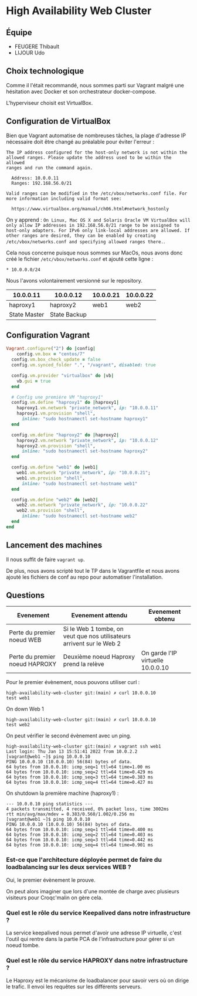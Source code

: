 # High Availability Web Cluster

## Équipe

- FEUGERE Thibault
- LIJOUR Udo

## Choix technologique

Comme il l'était recommandé, nous sommes parti sur Vagrant malgré une hésitation avec Docker et son orchestrateur docker-compose.

L'hyperviseur choisit est VirtualBox.

## Configuration de VirtualBox

Bien que Vagrant automatise de nombreuses tâches, la plage d'adresse IP nécessaire doit être changé au préalable pour éviter l'erreur : 

```
The IP address configured for the host-only network is not within the
allowed ranges. Please update the address used to be within the allowed
ranges and run the command again.

  Address: 10.0.0.11
  Ranges: 192.168.56.0/21

Valid ranges can be modified in the /etc/vbox/networks.conf file. For
more information including valid format see:

  https://www.virtualbox.org/manual/ch06.html#network_hostonly
``` 

On y apprend : `On Linux, Mac OS X and Solaris Oracle VM VirtualBox will only allow IP addresses in 192.168.56.0/21 range to be assigned to host-only adapters. For IPv6 only link-local addresses are allowed. If other ranges are desired, they can be enabled by creating /etc/vbox/networks.conf and specifying allowed ranges there.`.

Cela nous concerne puisque nous sommes sur MacOs, nous avons donc créé le fichier `/etc/vbox/networks.conf` et ajouté cette ligne :

`* 10.0.0.0/24`

Nous l'avons volontairement versionné sur le repository.

| 10.0.0.11 | 10.0.0.12 | 10.0.0.21 | 10.0.0.22 |
|---|---|---|---|
| haproxy1 | haproxy2  |  web1 | web2 |
| State Master | State Backup | |

## Configuration Vagrant

```ruby
Vagrant.configure("2") do |config|
    config.vm.box = "centos/7"
  config.vm.box_check_update = false 
  config.vm.synced_folder ".", "/vagrant", disabled: true

  config.vm.provider "virtualbox" do |vb|
    vb.gui = true
  end

  # Config une première VM "haproxy1"
  config.vm.define "haproxy1" do |haproxy1|
    haproxy1.vm.network "private_network", ip: "10.0.0.11"
    haproxy1.vm.provision "shell",
      inline: "sudo hostnamectl set-hostname haproxy1"
  end

  config.vm.define "haproxy2" do |haproxy2|
    haproxy2.vm.network "private_network", ip: "10.0.0.12"
    haproxy2.vm.provision "shell",
      inline: "sudo hostnamectl set-hostname haproxy2"
  end

  config.vm.define "web1" do |web1|
    web1.vm.network "private_network", ip: "10.0.0.21";
    web1.vm.provision "shell",
      inline: "sudo hostnamectl set-hostname web1"
  end

  config.vm.define "web2" do |web2|
    web2.vm.network "private_network", ip: "10.0.0.22"
    web2.vm.provision "shell",
      inline: "sudo hostnamectl set-hostname web2"
  end
end
```

## Lancement des machines

Il nous suffit de faire `vagrant up`.

De plus, nous avons scripté tout le TP dans le Vagrantfile et nous avons ajouté les fichiers de conf au repo pour automatiser l'installation.

## Questions 

| Evenement                      | Evenement attendu | Evenement obtenu |
| ------------------------------ | ----------------- | ---------------- |
| Perte du premier noeud WEB     |         Si le Web 1 tombe, on veut que nos utilisateurs arrivent sur le Web 2          |                  |
| Perte du premier noeud HAPROXY |         Deuxième noeud Haproxy prend la relève          |     On garde l'IP virtuelle 10.0.0.10             |


Pour le premier évènement, nous pouvons utiliser curl :

```
high-availability-web-cluster git:(main) ✗ curl 10.0.0.10
test web1
```

On down Web 1

```
high-availability-web-cluster git:(main) ✗ curl 10.0.0.10
test web2
```

On peut vérifier le second évènement avec un ping.

```
high-availability-web-cluster git:(main) ✗ vagrant ssh web1    
Last login: Thu Jan 13 15:51:41 2022 from 10.0.2.2
[vagrant@web1 ~]$ ping 10.0.0.10
PING 10.0.0.10 (10.0.0.10) 56(84) bytes of data.
64 bytes from 10.0.0.10: icmp_seq=1 ttl=64 time=1.00 ms
64 bytes from 10.0.0.10: icmp_seq=2 ttl=64 time=0.429 ms
64 bytes from 10.0.0.10: icmp_seq=3 ttl=64 time=0.383 ms
64 bytes from 10.0.0.10: icmp_seq=4 ttl=64 time=0.427 ms
```

On shutdown la première machine (haproxy1) :

```
--- 10.0.0.10 ping statistics ---
4 packets transmitted, 4 received, 0% packet loss, time 3002ms
rtt min/avg/max/mdev = 0.383/0.560/1.002/0.256 ms
[vagrant@web1 ~]$ ping 10.0.0.10
PING 10.0.0.10 (10.0.0.10) 56(84) bytes of data.
64 bytes from 10.0.0.10: icmp_seq=1 ttl=64 time=0.400 ms
64 bytes from 10.0.0.10: icmp_seq=2 ttl=64 time=0.403 ms
64 bytes from 10.0.0.10: icmp_seq=3 ttl=64 time=0.442 ms
64 bytes from 10.0.0.10: icmp_seq=4 ttl=64 time=0.901 ms
```

### Est-ce que l'architecture déployée permet de faire du loadbalancing sur les deux services WEB ? 

Oui, le premier évènement le prouve.

On peut alors imaginer que lors d'une montée de charge avec plusieurs visiteurs pour Croqc'malin on gère cela.

### Quel est le rôle du service Keepalived dans notre infrastructure ?

La service keepalived nous permet d'avoir une adresse IP virtuelle, c'est l'outil qui rentre dans la partie PCA de l'infrastructure pour gérer si un noeud tombe.

### Quel est le rôle du service HAPROXY dans notre infrastructure ?

Le Haproxy est le mécanisme de loadbalancer pour savoir vers où on dirige le trafic. Il envoi les requêtes sur les différents serveurs.